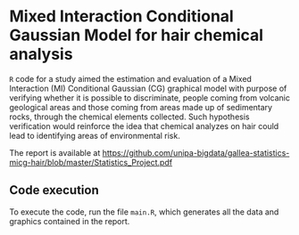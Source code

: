 #  Mixed Interaction Conditional Gaussian Model for hair chemical analysis

`R` code for a study aimed the estimation and evaluation of a Mixed Interaction (MI) Conditional Gaussian (CG) graphical model with purpose of verifying whether it is possible to discriminate, people coming from volcanic geological areas and those coming from areas made up of sedimentary rocks, through the chemical elements collected. Such hypothesis verification would reinforce the idea that chemical analyzes on hair could lead to identifying areas of environmental risk.

The report is available at https://github.com/unipa-bigdata/gallea-statistics-micg-hair/blob/master/Statistics_Project.pdf

## Code execution
To execute the code, run the file `main.R`, which generates all the data and graphics contained in the report.

